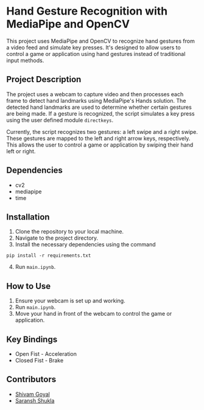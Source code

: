 # Hand Gesture Recognition with MediaPipe and OpenCV

This project uses MediaPipe and OpenCV to recognize hand gestures from a video feed and simulate key presses. It's designed to allow users to control a game or application using hand gestures instead of traditional input methods.

## Project Description

The project uses a webcam to capture video and then processes each frame to detect hand landmarks using MediaPipe's Hands solution. The detected hand landmarks are used to determine whether certain gestures are being made. If a gesture is recognized, the script simulates a key press using the user defined module `directkeys`.

Currently, the script recognizes two gestures: a left swipe and a right swipe. These gestures are mapped to the left and right arrow keys, respectively. This allows the user to control a game or application by swiping their hand left or right.

## Dependencies

- cv2
- mediapipe
- time

## Installation

1. Clone the repository to your local machine.
2. Navigate to the project directory.
3. Install the necessary dependencies using the command 

```
pip install -r requirements.txt
```

4. Run `main.ipynb`.

## How to Use

1. Ensure your webcam is set up and working.
2. Run `main.ipynb`.
3. Move your hand in front of the webcam to control the game or application.

## Key Bindings

- Open Fist - Acceleration
- Closed Fist - Brake

## Contributors

- [Shivam Goyal](https://www.linkedin.com/in/shivam2003/)
- [Saransh Shukla](https://www.linkedin.com/in/saransh2003)